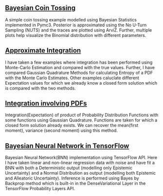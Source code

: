 ## [Bayesian Coin Tossing](https://github.com/sob-ANN/Projects/blob/main/Bayesian/Coin%20Tossing%20(Probabilistic).ipynb)
A simple coin tossing example modelled using Bayesian Statistics implemented in Pymc3. Posterior is approximated using the No U-Turn Sampling (NUTS) and the traces are plotted using ArviZ. Further, multiple plots help visualize the Binomial distribution with different parameters.

## [Approximate Integration](https://github.com/sob-ANN/Projects/blob/main/Bayesian/Numerical%20Integration%20(MC,%20Gauss%20Quadrature).ipynb)
I have taken a few examples where integration has been performed using Monte-Carlo Estimation and compared with the true values. Further, I have compared Gaussian Quadrature Methods for calculating Entropy of a PDF with the Monte Carlo Estimates. Other examples caluclate different Expectation values for which we already know a closed form solution which is compared with the two methods.

## [Integration involving PDFs](https://github.com/sob-ANN/Projects/blob/main/Bayesian/Integration%20of%20PDFs%20Gauss%20Quadrature.ipynb)
Integration(Expectation) of product of Probability Distribution Functions with some functions using Gaussian Quadrature. Functions are taken for which a closed form solution already exists. We can recover the mean(first moment), variance (second moment) using this method.

## [Bayesian Neural Network in TensorFlow](https://github.com/sob-ANN/Projects/blob/main/Bayesian/Bayesian%20Neural%20Network%20Tensorflow.ipynb)
Bayesian Neural Network(BNN) implementation using TensorFlow API. Here I have taken linear and non-linear regression data with noise and have fit a BNN with both a Deterministic output (modelling only Epistemic Uncertainty) and a Normal Distribution as output (modelling both Epistemic and Alleatoric Uncertainty). Inference is performed using Bayes by Backprop method which is built-in in the DenseVariational Layer in the TensorFlow Probability Layers API.
